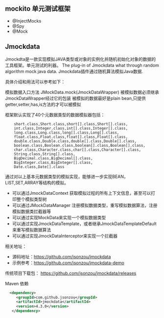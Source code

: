 
## mockito 单元测试框架

- @InjectMocks
- @Spy
- @Mock



## Jmockdata

Jmockdta是一款实现模拟JAVA类型或对象的实例化并随机初始化对象的数据的工具框架。单元测试的利器。
The plug-in of Jmockdata what through random algorithm mock java data.
Jmockdata插件通过随机算法模拟Java数据.

具体介绍和用法可以参考如下：

模拟数据入口方法 JMockData.mock(JmockDataWrapper)
被模拟数据必须继承JmockDataWrapper经过它的包装
被模拟的数据最好是plain bean,只提供getter,setter,has,is方法的才可以被模拟

框架默认实现了40个元数据类型的数据模拟器包括：

        short.class,Short.class,short[].class,Short[].class,  
        int.class,Integer.class,int[].class,Integer[].class,  
        long.class,Long.class,long[].class,Long[].class,  
        float.class,Float.class,float[].class,Float[].class,  
        double.class,Double.class,double[].class,Double[].class,  
        boolean.class,Boolean.class,boolean[].class,Boolean[].class,  
        char.class,Character.class,char[].class,Character[].class,  
        String.class,String[].class,  
        BigDecimal.class,BigDecimal[].class,  
        BigInteger.class,BigInteger[].class,  
        Date.class,Date[].class

通过对以上基本元数据类型的模拟实现，能够进一步实现BEAN，LIST,SET,ARRAY等结构的模拟。
- 可以通过JmockDataContext 获取模拟过程的所有上下文信息，甚至可以打印整个模拟类型树
- 可以通过JMockDataManager 注册模拟数据类型，重写模拟数据算法，注册模拟数据类拦截器等
- 可以通过实现MockData来实现一个模拟数据类型
- 可以通过实现JmockDataTemplate，或者继承JmockDataTemplateDefault来重写模拟数据算法
- 可以通过实现JmockDataInterceptor来实现一个拦截器

相关地址：

- 源码地址：https://github.com/jsonzou/jmockdata
- 示例参考：https://github.com/jsonzou/jmockdata-demo

传统项目下载包： https://github.com/jsonzou/jmockdata/releases

Maven 依赖

```xml
  <dependency>
     <groupId>com.github.jsonzou</groupId>
     <artifactId>jmockdata</artifactId>
     <version>4.3.0</version>
   </dependency>
```

